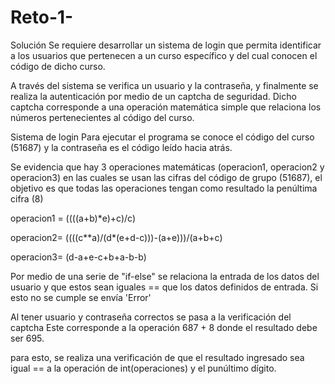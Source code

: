 # Reto-1-
Solución
Se requiere desarrollar un sistema de login que permita identificar a los usuarios que pertenecen a un curso específico y del cual conocen el código de dicho curso.

A través del sistema se verifica un usuario y la contraseña, y finalmente se realiza la autenticación por medio de un captcha de seguridad.
Dicho captcha corresponde a una operación matemática simple que relaciona los números pertenecientes al código del curso.

Sistema de login
Para ejecutar el programa se conoce el código del curso (51687) y la contraseña es el código leído hacia atrás.

Se evidencia que hay 3 operaciones matemáticas (operacion1, operacion2 y operacion3) en las cuales se usan las cifras del código de grupo (51687), el objetivo es que todas las operaciones tengan como resultado la penúltima cifra (8)

  operacion1 = ((((a+b)*e)+c)/c)

  operacion2= ((((c**a)/(d*(e+d-c)))-(a+e)))/(a+b+c)

  operacion3= (d-a+e-c+b+a-b-b)

Por medio de una serie de "if-else" se relaciona la entrada de los datos del usuario y que estos sean iguales == que los datos definidos de entrada. Si esto no se cumple se envía 'Error'

Al tener usuario y contraseña correctos se pasa a la verificación del captcha
Este corresponde a la operación 687 + 8 donde el resultado debe ser 695.

para esto, se realiza una verificación de que el resultado ingresado sea igual == a la operación de int(operaciones) y el punúltimo dígito.
